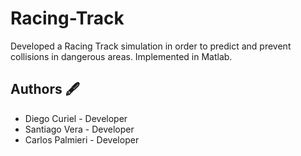 # Racing-Track
Developed a Racing Track simulation in order to predict and prevent collisions in dangerous areas. Implemented in Matlab.

## Authors 🖋
- Diego Curiel - Developer
- Santiago Vera - Developer
- Carlos Palmieri - Developer
